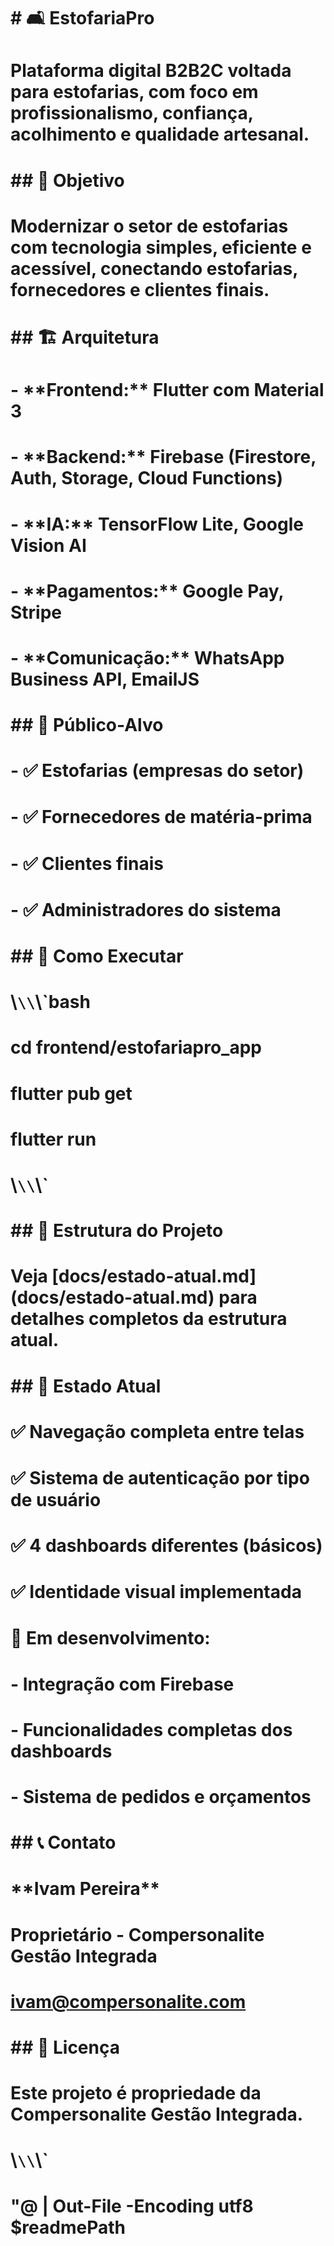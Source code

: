 ﻿# \# 🛋️ EstofariaPro

# 

# Plataforma digital B2B2C voltada para estofarias, com foco em profissionalismo, confiança, acolhimento e qualidade artesanal.

# 

# \## 🎯 Objetivo

# 

# Modernizar o setor de estofarias com tecnologia simples, eficiente e acessível, conectando estofarias, fornecedores e clientes finais.

# 

# \## 🏗️ Arquitetura

# 

# \- \*\*Frontend:\*\* Flutter com Material 3

# \- \*\*Backend:\*\* Firebase (Firestore, Auth, Storage, Cloud Functions)

# \- \*\*IA:\*\* TensorFlow Lite, Google Vision AI

# \- \*\*Pagamentos:\*\* Google Pay, Stripe

# \- \*\*Comunicação:\*\* WhatsApp Business API, EmailJS

# 

# \## 👥 Público-Alvo

# 

# \- ✅ Estofarias (empresas do setor)

# \- ✅ Fornecedores de matéria-prima  

# \- ✅ Clientes finais

# \- ✅ Administradores do sistema

# 

# \## 🚀 Como Executar

# 

# \\`\\`\\`bash

# cd frontend/estofariapro\_app

# flutter pub get

# flutter run

# \\`\\`\\`

# 

# \## 📁 Estrutura do Projeto

# 

# Veja \[docs/estado-atual.md](docs/estado-atual.md) para detalhes completos da estrutura atual.

# 

# \## 🔧 Estado Atual

# 

# ✅ Navegação completa entre telas

# ✅ Sistema de autenticação por tipo de usuário

# ✅ 4 dashboards diferentes (básicos)

# ✅ Identidade visual implementada

# 

# 🚧 Em desenvolvimento:

# \- Integração com Firebase

# \- Funcionalidades completas dos dashboards

# \- Sistema de pedidos e orçamentos

# 

# \## 📞 Contato

# 

# \*\*Ivam Pereira\*\*  

# Proprietário - Compersonalite Gestão Integrada  

# ivam@compersonalite.com

# 

# \## 📄 Licença

# 

# Este projeto é propriedade da Compersonalite Gestão Integrada.

# \\`\\`\\`

# "@ | Out-File -Encoding utf8 $readmePath

